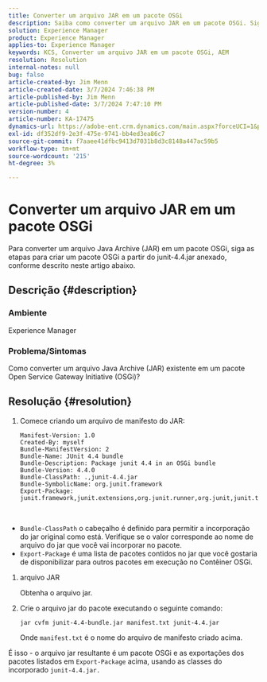 ```yaml
---
title: Converter um arquivo JAR em um pacote OSGi
description: Saiba como converter um arquivo JAR em um pacote OSGi. Siga o exemplo para criar um pacote OSGi a partir do junit-4.4.jar anexado.
solution: Experience Manager
product: Experience Manager
applies-to: Experience Manager
keywords: KCS, Converter um arquivo JAR em um pacote OSGi, AEM
resolution: Resolution
internal-notes: null
bug: false
article-created-by: Jim Menn
article-created-date: 3/7/2024 7:46:38 PM
article-published-by: Jim Menn
article-published-date: 3/7/2024 7:47:10 PM
version-number: 4
article-number: KA-17475
dynamics-url: https://adobe-ent.crm.dynamics.com/main.aspx?forceUCI=1&pagetype=entityrecord&etn=knowledgearticle&id=93faf665-bbdc-ee11-904d-6045bd006268
exl-id: df352df9-2e3f-475e-9741-bb4ed3ea86c7
source-git-commit: f7aaee41dfbc9413d7031b8d3c8148a447ac59b5
workflow-type: tm+mt
source-wordcount: '215'
ht-degree: 3%

---
```


# Converter um arquivo JAR em um pacote OSGi


Para converter um arquivo Java Archive (JAR) em um pacote OSGi, siga as etapas para criar um pacote OSGi a partir do junit-4.4.jar anexado, conforme descrito neste artigo abaixo.

## Descrição {#description}


### <b>Ambiente</b>

Experience Manager

### <b>Problema/Sintomas</b>

Como converter um arquivo Java Archive (JAR) existente em um pacote Open Service Gateway Initiative (OSGi)?


## Resolução {#resolution}


1. Comece criando um arquivo de manifesto do JAR:


   ```
   Manifest-Version: 1.0
   Created-By: myself
   Bundle-ManifestVersion: 2
   Bundle-Name: JUnit 4.4 bundle
   Bundle-Description: Package junit 4.4 in an OSGi bundle
   Bundle-Version: 4.4.0
   Bundle-ClassPath: .,junit-4.4.jar
   Bundle-SymbolicName: org.junit.framework
   Export-Package: junit.framework,junit.extensions,org.junit.runner,org.junit,junit.textui
   ```


 
- `Bundle-ClassPath` o cabeçalho é definido para permitir a incorporação do jar original como está. Verifique se o valor corresponde ao nome de arquivo do jar que você vai incorporar no pacote.
- `Export-Package` é uma lista de pacotes contidos no jar que você gostaria de disponibilizar para outros pacotes em execução no Contêiner OSGi.

1. arquivo JAR

   Obtenha o arquivo jar.

1. Crie o arquivo jar do pacote executando o seguinte comando:


   ```
   jar cvfm junit-4.4-bundle.jar manifest.txt junit-4.4.jar
   ```

   Onde `manifest.txt` é o nome do arquivo de manifesto criado acima.


É isso - o arquivo jar resultante é um pacote OSGi e as exportações dos pacotes listados em `Export-Package` acima, usando as classes do incorporado `junit-4.4.jar.`
